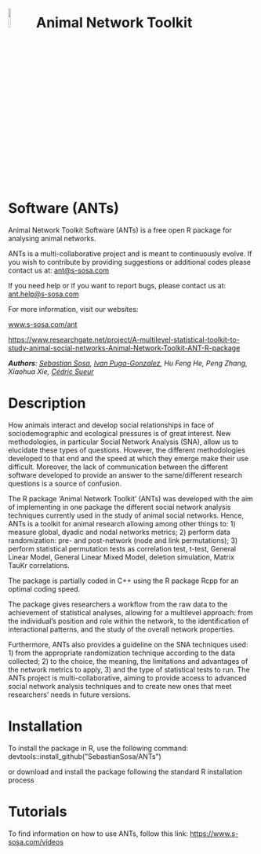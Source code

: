 # <img src="https://github.com/SebastianSosa/ANTs/blob/master/inst/ressources/ANT.png" alt="alt text" width="10%" height="10%">  Animal Network Toolkit Software (ANTs)


Animal Network Toolkit Software (ANTs) is a free open R package for analysing animal networks.

ANTs is a multi-collaborative project and is meant to continuously evolve. If you wish to contribute by providing suggestions or additional codes please contact us at: ant@s-sosa.com

If you need help or if you want to report bugs, please contact us at: ant.help@s-sosa.com

For more information, visit our websites:

   www.s-sosa.com/ant
   
   https://www.researchgate.net/project/A-multilevel-statistical-toolkit-to-study-animal-social-networks-Animal-Network-Toolkit-ANT-R-package
   
   
<i><b>Authors</b>: [Sebastian Sosa](https://scholar.google.fr/citations?user=R8MskkwAAAAJ&hl=fr&authuser=1), [Ivan Puga-Gonzalez](https://scholar.google.fr/citations?user=XIjvceIAAAAJ&hl=fr&oi=ao), Hu Feng He, Peng Zhang, Xiaohua Xie, [Cédric Sueur](https://scholar.google.fr/citations?user=2A3IqEsAAAAJ&hl=fr&authuser=1)</i>

# Description

How animals interact and develop social relationships in face of sociodemographic and ecological pressures is of great interest. New methodologies, in particular Social Network Analysis (SNA), allow us to elucidate these types of questions. However, the different methodologies developed to that end and the speed at which they emerge make their use difficult. Moreover, the lack of communication between the different software developed to provide an answer to the same/different research questions is a source of confusion. 

The R package ‘Animal Network Toolkit’ (ANTs) was developed with the aim of implementing in one package the different social network analysis techniques currently used in the study of animal social networks. Hence, ANTs is a toolkit for animal research allowing among other things to: 1) measure global, dyadic and nodal networks metrics; 2) perform data randomization: pre- and post-network (node and link permutations); 3) perform statistical permutation tests as correlation test, t-test, General Linear Model, General Linear Mixed Model, deletion simulation, Matrix TauKr correlations. 

The package is partially coded in C++ using the R package Rcpp for an optimal coding speed. 

The package gives researchers a workflow from the raw data to the achievement of statistical analyses, allowing for a multilevel approach: from the individual’s position and role within the network, to the identification of interactional patterns, and the study of the overall network properties. 

Furthermore, ANTs also provides a guideline on the SNA techniques used: 1) from the appropriate randomization technique according to the data collected; 2) to the choice, the meaning, the limitations and advantages of the network metrics to apply, 3) and the type of statistical tests to run. The ANTs project is multi-collaborative, aiming to provide access to advanced social network analysis techniques and to create new ones that meet researchers’ needs in future versions.

# Installation
To install the package in R, use the following command:
devtools::install_github("SebastianSosa/ANTs")

or download and install the package following the standard R installation process

# Tutorials
To find information on how to use ANTs, follow this link: 
https://www.s-sosa.com/videos


